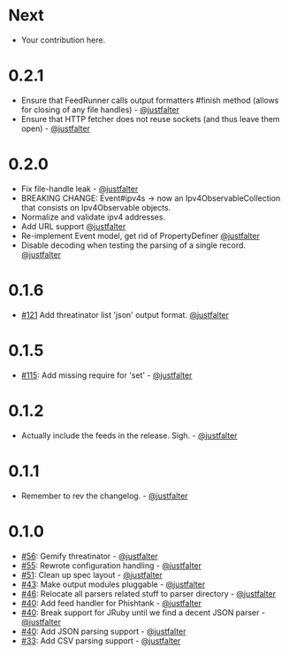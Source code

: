 Next
====

* Your contribution here.

0.2.1
====
* Ensure that FeedRunner calls output formatters #finish method (allows for 
  closing of any file handles) - [@justfalter](https://github.com/justfalter)
* Ensure that HTTP fetcher does not reuse sockets (and thus leave them open) - [@justfalter](https://github.com/justfalter)


0.2.0
====

* Fix file-handle leak - [@justfalter](https://github.com/justfalter)
* BREAKING CHANGE: Event#ipv4s -> now an Ipv4ObservableCollection that consists on Ipv4Observable objects. 
* Normalize and validate ipv4 addresses.
* Add URL support [@justfalter](https://github.com/justfalter)
* Re-implement Event model, get rid of PropertyDefiner [@justfalter](https://github.com/justfalter)
* Disable decoding when testing the parsing of a single record. [@justfalter](https://github.com/justfalter)

0.1.6
====

* [#121](https://github.com/cikl/threatinator/issues/121) Add threatinator list 'json' output format. [@justfalter](https://github.com/justfalter)

0.1.5
====

* [#115](https://github.com/cikl/threatinator/issues/56): Add missing require for 'set' - [@justfalter](https://github.com/justfalter)

0.1.2
====

* Actually include the feeds in the release. Sigh. - [@justfalter](https://github.com/justfalter)

0.1.1
====

* Remember to rev the changelog. - [@justfalter](https://github.com/justfalter)

0.1.0
====

* [#56](https://github.com/cikl/threatinator/pull/56): Gemify threatinator - [@justfalter](https://github.com/justfalter)
* [#55](https://github.com/cikl/threatinator/pull/55): Rewrote configuration handling - [@justfalter](https://github.com/justfalter)
* [#51](https://github.com/cikl/threatinator/pull/51): Clean up spec layout - [@justfalter](https://github.com/justfalter)
* [#43](https://github.com/cikl/threatinator/issues/43): Make output modules pluggable - [@justfalter](https://github.com/justfalter)
* [#46](https://github.com/cikl/threatinator/pull/46): Relocate all parsers related stuff to parser directory - [@justfalter](https://github.com/justfalter)
* [#40](https://github.com/cikl/threatinator/pull/40): Add feed handler for Phishtank - [@justfalter](https://github.com/justfalter)
* [#40](https://github.com/cikl/threatinator/pull/40): Break support for JRuby until we find a decent JSON parser - [@justfalter](https://github.com/justfalter)
* [#40](https://github.com/cikl/threatinator/pull/40): Add JSON parsing support - [@justfalter](https://github.com/justfalter)
* [#33](https://github.com/cikl/threatinator/pull/33): Add CSV parsing support - [@justfalter](https://github.com/justfalter)

